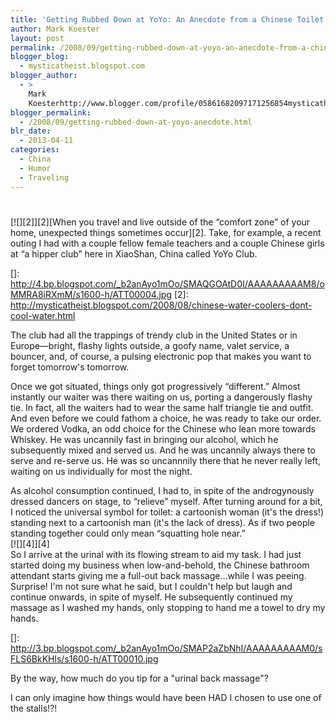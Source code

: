 ```yaml
---
title: 'Getting Rubbed Down at YoYo: An Anecdote from a Chinese Toilet'
author: Mark Koester
layout: post
permalink: /2008/09/getting-rubbed-down-at-yoyo-an-anecdote-from-a-chinese-toilet.html
blogger_blog:
  - mysticatheist.blogspot.com
blogger_author:
  - >
    Mark
    Koesterhttp://www.blogger.com/profile/05861682097171256854mysticatheist@gmail.com
blogger_permalink:
  - /2008/09/getting-rubbed-down-at-yoyo-anecdote.html
blr_date:
  - 2013-04-11
categories:
  - China
  - Humor
  - Traveling
---
```

# 

[![][2]][2][When you travel and live outside of the “comfort zone” of your home, unexpected things sometimes occur][2]. Take, for example, a recent outing I had with a couple fellow female teachers and a couple Chinese girls at “a hipper club” here in XiaoShan, China called YoYo Club.

 []: http://4.bp.blogspot.com/_b2anAyo1mOo/SMAQGOAtD0I/AAAAAAAAAM8/oMMRA8iRXmM/s1600-h/ATT00004.jpg
 [2]: http://mysticatheist.blogspot.com/2008/08/chinese-water-coolers-dont-cool-water.html

The club had all the trappings of trendy club in the United States or in Europe—bright, flashy lights outside, a goofy name, valet service, a bouncer, and, of course, a pulsing electronic pop that makes you want to forget tomorrow's tomorrow.

Once we got situated, things only got progressively “different.” Almost instantly our waiter was there waiting on us, porting a dangerously flashy tie. In fact, all the waiters had to wear the same half triangle tie and outfit. And even before we could fathom a choice, he was ready to take our order. We ordered Vodka, an odd choice for the Chinese who lean more towards Whiskey. He was uncannily fast in bringing our alcohol, which he subsequently mixed and served us. And he was uncannily always there to serve and re-serve us. He was so uncannnily there that he never really left, waiting on us individually for most the night.

As alcohol consumption continued, I had to, in spite of the androgynously dressed dancers on stage, to “relieve” myself. After turning around for a bit, I noticed the universal symbol for toilet: a cartoonish woman (it's the dress!) standing next to a cartoonish man (it's the lack of dress). As if two people standing together could only mean “squatting hole near.”  
[![][4]][4]  
So I arrive at the urinal with its flowing stream to aid my task. I had just started doing my business when low-and-behold, the Chinese bathroom attendant starts giving me a full-out back massage...while I was peeing. Surprise! I'm not sure what he said, but I couldn't help but laugh and continue onwards, in spite of myself. He subsequently continued my massage as I washed my hands, only stopping to hand me a towel to dry my hands.

 []: http://3.bp.blogspot.com/_b2anAyo1mOo/SMAP2aZbNhI/AAAAAAAAAM0/sFLS6BkKHls/s1600-h/ATT00010.jpg

By the way, how much do you tip for a "urinal back massage"?

I can only imagine how things would have been HAD I chosen to use one of the stalls!?!